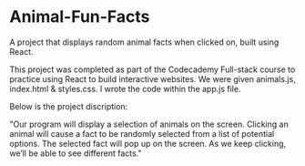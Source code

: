 # Animal-Fun-Facts
A project that displays random animal facts when clicked on, built using React.

This project was completed as part of the Codecademy Full-stack course to practice using React to build interactive websites. We were given animals.js, index.html & styles.css. I wrote the code within the app.js file.

Below is the project discription: 

"Our program will display a selection of animals on the screen. Clicking an animal will cause a fact to be randomly selected from a list of potential options. The selected fact will pop up on the screen. As we keep clicking, we’ll be able to see different facts."
